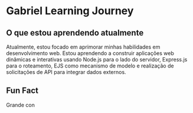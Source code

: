 
<!-- Gabriel - Learning Journey -->
# Gabriel Learning Journey

## O que estou aprendendo atualmente
Atualmente, estou focado em aprimorar minhas habilidades em desenvolvimento web. Estou aprendendo a construir aplicações web dinâmicas e interativas usando Node.js para o lado do servidor, Express.js para o roteamento, EJS como mecanismo de modelo e realização de solicitações de API para integrar dados externos.

## Fun Fact
Grande con





